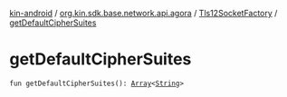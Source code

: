 [kin-android](../../index.md) / [org.kin.sdk.base.network.api.agora](../index.md) / [Tls12SocketFactory](index.md) / [getDefaultCipherSuites](./get-default-cipher-suites.md)

# getDefaultCipherSuites

`fun getDefaultCipherSuites(): `[`Array`](https://kotlinlang.org/api/latest/jvm/stdlib/kotlin/-array/index.html)`<`[`String`](https://kotlinlang.org/api/latest/jvm/stdlib/kotlin/-string/index.html)`>`
